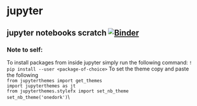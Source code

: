 # jupyter
jupyter notebooks scratch
[![Binder](https://mybinder.org/badge_logo.svg)](https://mybinder.org/v2/gh/thepinkturtle/jupyter.git/master)
---
### Note to self:
To install packages from inside jupyter simply run the following command:
```! pip install --user <package-of-choice>```
To set the theme copy and paste the following\
```from jupyterthemes import get_themes```\
```import jupyterthemes as jt```\
```from jupyterthemes.stylefx import set_nb_theme```\
```set_nb_theme('onedork')```\
